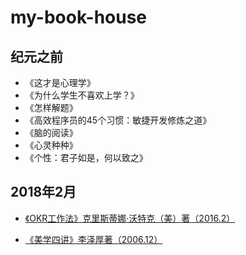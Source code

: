 # my-book-house

## 纪元之前

- 《这才是心理学》
- 《为什么学生不喜欢上学？》
- 《怎样解题》
- 《高效程序员的45个习惯：敏捷开发修炼之道》
- 《脑的阅读》
- 《心灵种种》
- 《个性：君子如是，何以致之》

## 2018年2月

- [《OKR工作法》克里斯蒂娜·沃特克（美）著（2016.2）](https://github.com/simon126649/my-book-house/blob/master/2018-02-19-Radical%20Focus.md)

- [《美学四讲》李泽厚著（2006.12）](https://github.com/simon126649/my-book-house/blob/master/2018-02-02-FourEssays%20on%20Aesthetics.md)
